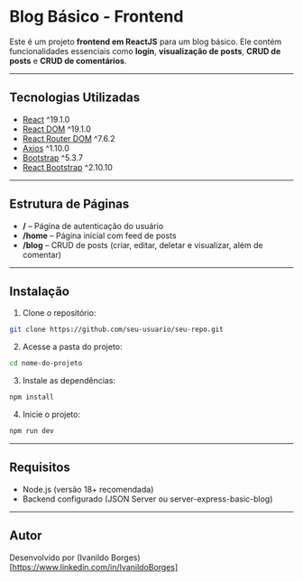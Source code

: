 # Blog Básico - Frontend

Este é um projeto **frontend em ReactJS** para um blog básico. Ele contém funcionalidades essenciais como **login**, **visualização de posts**, **CRUD de posts** e **CRUD de comentários**.

---

## Tecnologias Utilizadas

- [React](https://reactjs.org/) ^19.1.0
- [React DOM](https://reactjs.org/docs/react-dom.html) ^19.1.0
- [React Router DOM](https://reactrouter.com/) ^7.6.2
- [Axios](https://axios-http.com/) ^1.10.0
- [Bootstrap](https://getbootstrap.com/) ^5.3.7
- [React Bootstrap](https://react-bootstrap.github.io/) ^2.10.10

---

## Estrutura de Páginas

- **/** – Página de autenticação do usuário
- **/home** – Página inicial com feed de posts
- **/blog** – CRUD de posts (criar, editar, deletar e visualizar, além de comentar)

---

## Instalação

1. Clone o repositório:

```bash
git clone https://github.com/seu-usuario/seu-repo.git
```

2. Acesse a pasta do projeto:

```bash
cd nome-do-projeto
```

3. Instale as dependências:

```bash
npm install
```
4. Inicie o projeto:

```bash
npm run dev
```

---

## Requisitos

- Node.js (versão 18+ recomendada)
- Backend configurado (JSON Server ou server-express-basic-blog)

---

## Autor

Desenvolvido por (Ivanildo Borges)[https://www.linkedin.com/in/IvanildoBorges]





